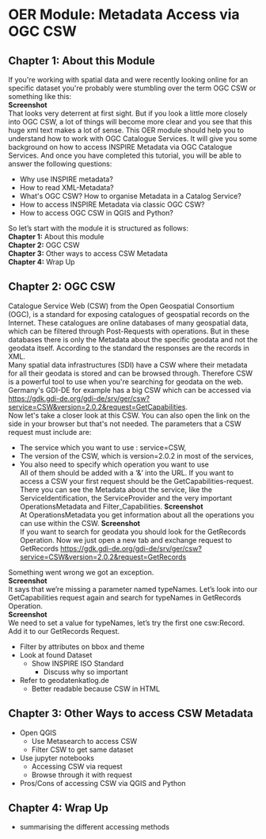 # OER Module: Metadata Access via OGC CSW  
## Chapter 1: About this Module  
If you're working with spatial data and were recently looking online for an specific dataset you're probably were stumbling over the term OGC CSW or something like this:  
__Screenshot__  
That looks very deterrent at first sight. But if you look a little more closely into OGC CSW, a lot of things will become more clear and you see that this huge xml text makes a lot of sense. This OER module should help you to understand how to work with OGC Catalogue Services. It will give you some background on how to access INSPIRE Metadata via OGC Catalogue Services. And once you have completed this tutorial, you will be able to answer the following questions:  
* Why use INSPIRE metadata?  
* How to read XML-Metadata?  
* What's OGC CSW? How to organise Metadata in a Catalog Service?  
* How to access INSPIRE Metadata via classic OGC CSW?  
* How to access OGC CSW in QGIS and Python?  

So let’s start with the module it is structured as follows:  
__Chapter 1:__ About this module  
__Chapter 2:__ OGC CSW  
__Chapter 3:__ Other ways to access CSW Metadata  
__Chapter 4:__ Wrap Up

## Chapter 2: OGC CSW  
Catalogue Service Web (CSW) from the Open Geospatial Consortium (OGC), is a standard for exposing catalogues of geospatial records on the Internet. These catalogues are online databases of many geospatial data, which can be filtered through Post-Requests with operations. But in these databases there is only the Metadata about the specific geodata and not the geodata itself. According to the standard the responses are the records in XML.  
Many spatial data infrastructures (SDI) have a CSW where their metadata for all their geodata is stored and can be browsed through. Therefore CSW is a powerful tool to use when you're searching for geodata on the web. Germany's GDI-DE for example has a big CSW which can be accessed via https://gdk.gdi-de.org/gdi-de/srv/ger/csw?service=CSW&version=2.0.2&request=GetCapabilities.  
Now let's take a closer look at this CSW. You can also open the link on the side in your browser but that's not needed. The parameters that a CSW request must include are:
* The service which you want to use : service=CSW,  
* The version of the CSW, which is version=2.0.2 in most of the services,  
* You also need to specify which operation you want to use  
All of them should be added with a ‘&’ into the URL. If you want to access a CSW your first request should be the GetCapabilities-request. There you can see the Metadata about the service, like the ServiceIdentification, the ServiceProvider and the very important OperationsMetadata and Filter_Capabilities. 
__Screenshot__   
At OperationsMetadata you get information about all the operations you can use within the CSW.
__Screenshot__   
If you want to search for geodata you should look for the GetRecords Operation. Now we just open a new tab and exchange request to GetRecords
https://gdk.gdi-de.org/gdi-de/srv/ger/csw?service=CSW&version=2.0.2&request=GetRecords

Something went wrong we got an exception.   
__Screenshot__   
It says that we’re missing a parameter named typeNames. Let’s look into our GetCapabilities request again and search for typeNames in GetRecords Operation.   
__Screenshot__   
We need to set a value for typeNames, let’s try the first one csw:Record. Add it to our GetRecords Request.   

* Filter by attributes on bbox and theme  
* Look at found Dataset 
  * Show INSPIRE ISO Standard
    * Discuss why so important
* Refer to geodatenkatlog.de  
  * Better readable because CSW in HTML  

## Chapter 3: Other Ways to access CSW Metadata   
* Open QGIS   
  * Use Metasearch to access CSW   
  * Filter CSW to get same dataset   
* Use jupyter notebooks   
  * Accessing CSW via request   
  * Browse through it with request   
* Pros/Cons of accessing CSW via QGIS and Python   

## Chapter 4: Wrap Up  
* summarising the different accessing methods  

